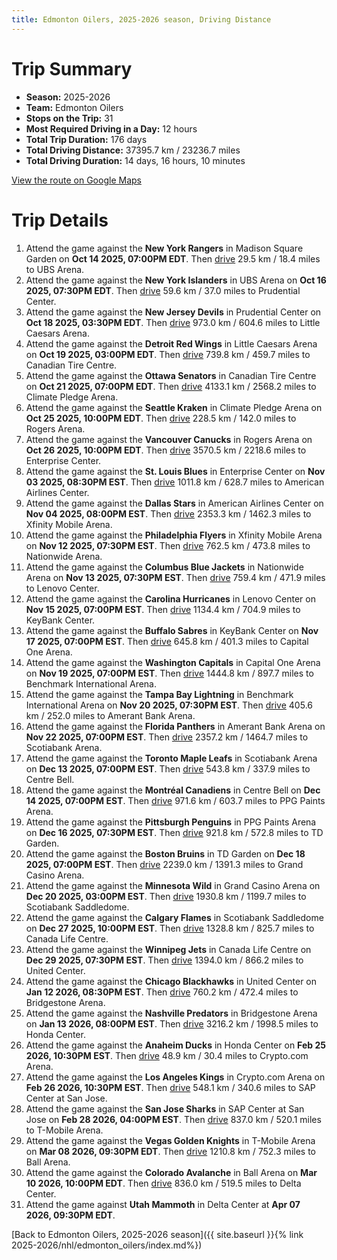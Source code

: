 ```yaml
---
title: Edmonton Oilers, 2025-2026 season, Driving Distance
---
```


# Trip Summary
- **Season:** 2025-2026
- **Team:** Edmonton Oilers
- **Stops on the Trip:** 31
- **Most Required Driving in a Day:** 12 hours
- **Total Trip Duration:** 176 days
- **Total Driving Distance:** 37395.7 km / 23236.7 miles
- **Total Driving Duration:** 14 days, 16 hours, 10 minutes

[View the route on Google Maps](https://www.google.com/maps/dir/Madison+Square+Garden+New+York/UBS+Arena+New+York/Prudential+Center+New+Jersey/Little+Caesars+Arena+Detroit/Canadian+Tire+Centre+Ottawa/Climate+Pledge+Arena+Seattle/Rogers+Arena+Vancouver/Enterprise+Center+St.+Louis/American+Airlines+Center+Dallas/Xfinity+Mobile+Arena+Philadelphia/Nationwide+Arena+Columbus/Lenovo+Center+Carolina/KeyBank+Center+Buffalo/Capital+One+Arena+Washington/Benchmark+International+Arena+Tampa+Bay/Amerant+Bank+Arena+Florida/Scotiabank+Arena+Toronto/Centre+Bell+Montréal/PPG+Paints+Arena+Pittsburgh/TD+Garden+Boston/Grand+Casino+Arena+Minnesota/Scotiabank+Saddledome+Calgary/Canada+Life+Centre+Winnipeg/United+Center+Chicago/Bridgestone+Arena+Nashville/Honda+Center+Anaheim/Crypto.com+Arena+Los+Angeles/SAP+Center+at+San+Jose+San+Jose/T-Mobile+Arena+Vegas/Ball+Arena+Colorado/Delta+Center+Utah)

# Trip Details
1. Attend the game against the **New York Rangers** in Madison Square Garden on **Oct 14 2025, 07:00PM EDT**. Then [drive](https://www.google.com/maps/dir/Madison+Square+Garden+New+York/UBS+Arena+New+York) 29.5 km / 18.4 miles to UBS Arena.
2. Attend the game against the **New York Islanders** in UBS Arena on **Oct 16 2025, 07:30PM EDT**. Then [drive](https://www.google.com/maps/dir/UBS+Arena+New+York/Prudential+Center+New+Jersey) 59.6 km / 37.0 miles to Prudential Center.
3. Attend the game against the **New Jersey Devils** in Prudential Center on **Oct 18 2025, 03:30PM EDT**. Then [drive](https://www.google.com/maps/dir/Prudential+Center+New+Jersey/Little+Caesars+Arena+Detroit) 973.0 km / 604.6 miles to Little Caesars Arena.
4. Attend the game against the **Detroit Red Wings** in Little Caesars Arena on **Oct 19 2025, 03:00PM EDT**. Then [drive](https://www.google.com/maps/dir/Little+Caesars+Arena+Detroit/Canadian+Tire+Centre+Ottawa) 739.8 km / 459.7 miles to Canadian Tire Centre.
5. Attend the game against the **Ottawa Senators** in Canadian Tire Centre on **Oct 21 2025, 07:00PM EDT**. Then [drive](https://www.google.com/maps/dir/Canadian+Tire+Centre+Ottawa/Climate+Pledge+Arena+Seattle) 4133.1 km / 2568.2 miles to Climate Pledge Arena.
6. Attend the game against the **Seattle Kraken** in Climate Pledge Arena on **Oct 25 2025, 10:00PM EDT**. Then [drive](https://www.google.com/maps/dir/Climate+Pledge+Arena+Seattle/Rogers+Arena+Vancouver) 228.5 km / 142.0 miles to Rogers Arena.
7. Attend the game against the **Vancouver Canucks** in Rogers Arena on **Oct 26 2025, 10:00PM EDT**. Then [drive](https://www.google.com/maps/dir/Rogers+Arena+Vancouver/Enterprise+Center+St.+Louis) 3570.5 km / 2218.6 miles to Enterprise Center.
8. Attend the game against the **St. Louis Blues** in Enterprise Center on **Nov 03 2025, 08:30PM EST**. Then [drive](https://www.google.com/maps/dir/Enterprise+Center+St.+Louis/American+Airlines+Center+Dallas) 1011.8 km / 628.7 miles to American Airlines Center.
9. Attend the game against the **Dallas Stars** in American Airlines Center on **Nov 04 2025, 08:00PM EST**. Then [drive](https://www.google.com/maps/dir/American+Airlines+Center+Dallas/Xfinity+Mobile+Arena+Philadelphia) 2353.3 km / 1462.3 miles to Xfinity Mobile Arena.
10. Attend the game against the **Philadelphia Flyers** in Xfinity Mobile Arena on **Nov 12 2025, 07:30PM EST**. Then [drive](https://www.google.com/maps/dir/Xfinity+Mobile+Arena+Philadelphia/Nationwide+Arena+Columbus) 762.5 km / 473.8 miles to Nationwide Arena.
11. Attend the game against the **Columbus Blue Jackets** in Nationwide Arena on **Nov 13 2025, 07:30PM EST**. Then [drive](https://www.google.com/maps/dir/Nationwide+Arena+Columbus/Lenovo+Center+Carolina) 759.4 km / 471.9 miles to Lenovo Center.
12. Attend the game against the **Carolina Hurricanes** in Lenovo Center on **Nov 15 2025, 07:00PM EST**. Then [drive](https://www.google.com/maps/dir/Lenovo+Center+Carolina/KeyBank+Center+Buffalo) 1134.4 km / 704.9 miles to KeyBank Center.
13. Attend the game against the **Buffalo Sabres** in KeyBank Center on **Nov 17 2025, 07:00PM EST**. Then [drive](https://www.google.com/maps/dir/KeyBank+Center+Buffalo/Capital+One+Arena+Washington) 645.8 km / 401.3 miles to Capital One Arena.
14. Attend the game against the **Washington Capitals** in Capital One Arena on **Nov 19 2025, 07:00PM EST**. Then [drive](https://www.google.com/maps/dir/Capital+One+Arena+Washington/Benchmark+International+Arena+Tampa+Bay) 1444.8 km / 897.7 miles to Benchmark International Arena.
15. Attend the game against the **Tampa Bay Lightning** in Benchmark International Arena on **Nov 20 2025, 07:30PM EST**. Then [drive](https://www.google.com/maps/dir/Benchmark+International+Arena+Tampa+Bay/Amerant+Bank+Arena+Florida) 405.6 km / 252.0 miles to Amerant Bank Arena.
16. Attend the game against the **Florida Panthers** in Amerant Bank Arena on **Nov 22 2025, 07:00PM EST**. Then [drive](https://www.google.com/maps/dir/Amerant+Bank+Arena+Florida/Scotiabank+Arena+Toronto) 2357.2 km / 1464.7 miles to Scotiabank Arena.
17. Attend the game against the **Toronto Maple Leafs** in Scotiabank Arena on **Dec 13 2025, 07:00PM EST**. Then [drive](https://www.google.com/maps/dir/Scotiabank+Arena+Toronto/Centre+Bell+Montréal) 543.8 km / 337.9 miles to Centre Bell.
18. Attend the game against the **Montréal Canadiens** in Centre Bell on **Dec 14 2025, 07:00PM EST**. Then [drive](https://www.google.com/maps/dir/Centre+Bell+Montréal/PPG+Paints+Arena+Pittsburgh) 971.6 km / 603.7 miles to PPG Paints Arena.
19. Attend the game against the **Pittsburgh Penguins** in PPG Paints Arena on **Dec 16 2025, 07:30PM EST**. Then [drive](https://www.google.com/maps/dir/PPG+Paints+Arena+Pittsburgh/TD+Garden+Boston) 921.8 km / 572.8 miles to TD Garden.
20. Attend the game against the **Boston Bruins** in TD Garden on **Dec 18 2025, 07:00PM EST**. Then [drive](https://www.google.com/maps/dir/TD+Garden+Boston/Grand+Casino+Arena+Minnesota) 2239.0 km / 1391.3 miles to Grand Casino Arena.
21. Attend the game against the **Minnesota Wild** in Grand Casino Arena on **Dec 20 2025, 03:00PM EST**. Then [drive](https://www.google.com/maps/dir/Grand+Casino+Arena+Minnesota/Scotiabank+Saddledome+Calgary) 1930.8 km / 1199.7 miles to Scotiabank Saddledome.
22. Attend the game against the **Calgary Flames** in Scotiabank Saddledome on **Dec 27 2025, 10:00PM EST**. Then [drive](https://www.google.com/maps/dir/Scotiabank+Saddledome+Calgary/Canada+Life+Centre+Winnipeg) 1328.8 km / 825.7 miles to Canada Life Centre.
23. Attend the game against the **Winnipeg Jets** in Canada Life Centre on **Dec 29 2025, 07:30PM EST**. Then [drive](https://www.google.com/maps/dir/Canada+Life+Centre+Winnipeg/United+Center+Chicago) 1394.0 km / 866.2 miles to United Center.
24. Attend the game against the **Chicago Blackhawks** in United Center on **Jan 12 2026, 08:30PM EST**. Then [drive](https://www.google.com/maps/dir/United+Center+Chicago/Bridgestone+Arena+Nashville) 760.2 km / 472.4 miles to Bridgestone Arena.
25. Attend the game against the **Nashville Predators** in Bridgestone Arena on **Jan 13 2026, 08:00PM EST**. Then [drive](https://www.google.com/maps/dir/Bridgestone+Arena+Nashville/Honda+Center+Anaheim) 3216.2 km / 1998.5 miles to Honda Center.
26. Attend the game against the **Anaheim Ducks** in Honda Center on **Feb 25 2026, 10:30PM EST**. Then [drive](https://www.google.com/maps/dir/Honda+Center+Anaheim/Crypto.com+Arena+Los+Angeles) 48.9 km / 30.4 miles to Crypto.com Arena.
27. Attend the game against the **Los Angeles Kings** in Crypto.com Arena on **Feb 26 2026, 10:30PM EST**. Then [drive](https://www.google.com/maps/dir/Crypto.com+Arena+Los+Angeles/SAP+Center+at+San+Jose+San+Jose) 548.1 km / 340.6 miles to SAP Center at San Jose.
28. Attend the game against the **San Jose Sharks** in SAP Center at San Jose on **Feb 28 2026, 04:00PM EST**. Then [drive](https://www.google.com/maps/dir/SAP+Center+at+San+Jose+San+Jose/T-Mobile+Arena+Vegas) 837.0 km / 520.1 miles to T-Mobile Arena.
29. Attend the game against the **Vegas Golden Knights** in T-Mobile Arena on **Mar 08 2026, 09:30PM EDT**. Then [drive](https://www.google.com/maps/dir/T-Mobile+Arena+Vegas/Ball+Arena+Colorado) 1210.8 km / 752.3 miles to Ball Arena.
30. Attend the game against the **Colorado Avalanche** in Ball Arena on **Mar 10 2026, 10:00PM EDT**. Then [drive](https://www.google.com/maps/dir/Ball+Arena+Colorado/Delta+Center+Utah) 836.0 km / 519.5 miles to Delta Center.
31. Attend the game against **Utah Mammoth** in Delta Center at **Apr 07 2026, 09:30PM EDT**.

[Back to Edmonton Oilers, 2025-2026 season]({{ site.baseurl }}{% link 2025-2026/nhl/edmonton_oilers/index.md%})
